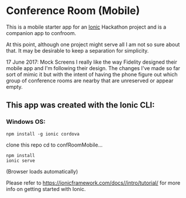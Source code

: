 # Conference Room (Mobile)
This is a mobile starter app for an [Ionic](http://ionicframework.com/docs/) Hackathon project and is a companion app to confroom.

At this point, although one project might serve all I am not so sure about that. It may be desirable to keep a separation for simplicity.

17 June 2017: Mock Screens
I really like the way Fidelity designed their mobile app and I'm following their design. The changes I've made so far sort of mimic it but with the intent of having the phone figure out which group of conference rooms are nearby that are unreserved or appear empty.

## This app was created with the Ionic CLI:

### Windows OS:
    npm install -g ionic cordova
clone this repo
cd to confRoomMobile...

    npm install
    ionic serve

(Browser loads automatically)

Please refer to https://ionicframework.com/docs//intro/tutorial/ for more info on getting started with Ionic.
